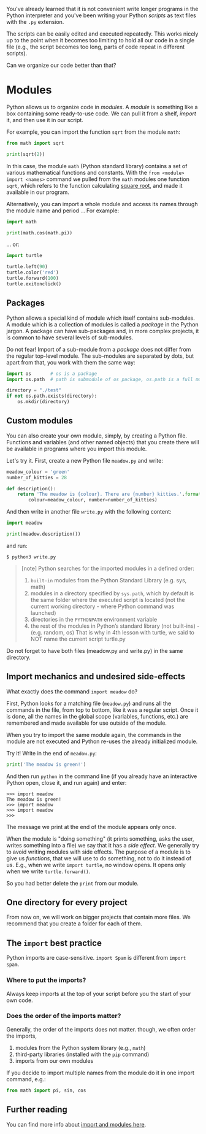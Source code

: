 You've already learned that it is not convenient write longer programs in the
Python interpreter and you've been writing your Python *scripts* as
text files with the `.py` extension.

The scripts can be easily edited and executed repeatedly. This works nicely
up to the point when it becomes too limiting to hold all our code in a
single file (e.g., the script becomes too long, parts of code repeat in
different scripts).

Can we organize our code better than that?

# Modules

Python allows us to organize code in *modules*. A *module* is something like
a box containing some ready-to-use code.  We can pull it from a shelf, *import*
it, and then use it in our script.

For example, you can import the function `sqrt` from
the module `math`:

```python
from math import sqrt

print(sqrt(2))
```

In this case, the module `math` (Python standard library)
contains a set of various mathematical functions and constants.
With the `from <module> import <names>` command we pulled from the
`math` modules one function `sqrt`, which refers
to the function calculating [square root](https://en.wikipedia.org/wiki/Square_root),
and made it available in our program.

Alternatively, you can import a whole module and access its names through
the module name and period `.`. For example:

```python
import math

print(math.cos(math.pi))
```

... or:

```python
import turtle

turtle.left(90)
turtle.color('red')
turtle.forward(100)
turtle.exitonclick()
```

## Packages

Python allows a special kind of module which itself contains sub-modules.
A module which is a collection of modules is called a *package* in the Python
jargon. A package can have sub-packages and, in more complex projects, it is
common to have several levels of sub-modules.

Do not fear! Import of a sub-module from a *package* does not differ from the
regular top-level module. The sub-modules are separated by dots, but apart from
that, you work with them the same way:

```python
import os       # os is a package
import os.path  # path is submodule of os package, os.path is a full module name

directory = "./test"
if not os.path.exists(directory):
    os.mkdir(directory)
```

## Custom modules

You can also create your own module, simply, by creating a Python file.
Functions and variables (and other named objects) that you create there will be available
in programs where you import this module.

Let's try it. First, create a new Python file `meadow.py` and write:


```python
meadow_colour = 'green'
number_of_kitties = 28

def description():
    return 'The meadow is {colour}. There are {number} kitties.'.format(
        colour=meadow_colour, number=number_of_kitties)
```

And then write in another file `write.py` with the following content:

```python
import meadow

print(meadow.description())
```

and run:

```console
$ python3 write.py
```

> [note]
> Python searches for the imported modules in a defined order:
> 1) `built-in` modules from the Python Standard Library (e.g. sys, math)
> 2) modules in a directory specified by `sys.path`, which by default is the same folder
> where the executed script is located (not the current working directory - where Python command was launched)
> 3) directories in the `PYTHONPATH` environment variable
> 4) the rest of the modules in Python’s standard library (not built-ins) - (e.g. random, os)
> That is why in 4th lesson with turtle, we said to NOT name the current script turtle.py

Do not forget to have both files (meadow.py and write.py) in the same directory.

## Import mechanics and undesired side-effects

What exactly does the command `import meadow` do?

First, Python looks for a matching file (`meadow.py`) and runs all the commands
in the file, from top to bottom, like it was a regular script.
Once it is done, all the names in the global scope (variables, functions,
etc.) are remembered and made available for use outside of the module.

When you try to import the same module again, the commands in the module
are not executed and Python re-uses the already initialized module.

Try it! Write in the end of `meadow.py`:

```python
print('The meadow is green!')
```

And then run `python` in the command line (if you already have an interactive
Python open, close it, and run again) and enter:

```pycon
>>> import meadow
The meadow is green!
>>> import meadow
>>> import meadow
>>>
```

The message we print at the end of the module appears only once.

When the module is "doing something" (it prints something, asks the user,
writes something into a file) we say that it has a *side effect*.
We generally try to avoid writing modules with side effects.
The purpose of a module is to give us *functions*, that we
will use to do something, not to do it instead of us.
E.g., when we write `import turtle`, no window opens. It opens
only when we write `turtle.forward()`.

So you had better delete the `print` from our module.

## One directory for every project

From now on, we will work on bigger projects that contain
more files. We recommend that you create a folder for each
of them.

## The `import` best practice

Python imports are case-sensitive. `import Spam` is different from `import spam`.

### Where to put the imports?

Always keep imports at the top of your script before you the start of your
own code.

### Does the order of the imports matter?

Generally, the order of the imports does not matter. though, we often
order the imports,

1) modules from the Python system library (e.g., `math`)
2) third-party libraries (installed with the `pip` command)
3) imports from our own modules

If you decide to import multiple names from the module do it in one import
command, e.g.:

```python
from math import pi, sin, cos
```

## Further reading
You can find more info about [import and modules here](https://chrisyeh96.github.io/2017/08/08/definitive-guide-python-imports.html#basics-of-the-python-import-and-syspath).
